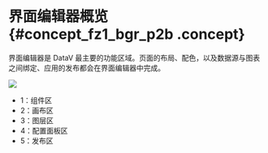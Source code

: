 # 界面编辑器概览 {#concept_fz1_bgr_p2b .concept}

界面编辑器是 DataV 最主要的功能区域。页面的布局、配色，以及数据源与图表之间绑定、应用的发布都会在界面编辑器中完成。

![](http://static-aliyun-doc.oss-cn-hangzhou.aliyuncs.com/assets/img/16555/15583469668074_zh-CN.png)

-   1：组件区
-   2：画布区
-   3：图层区
-   4：配置面板区
-   5：发布区

